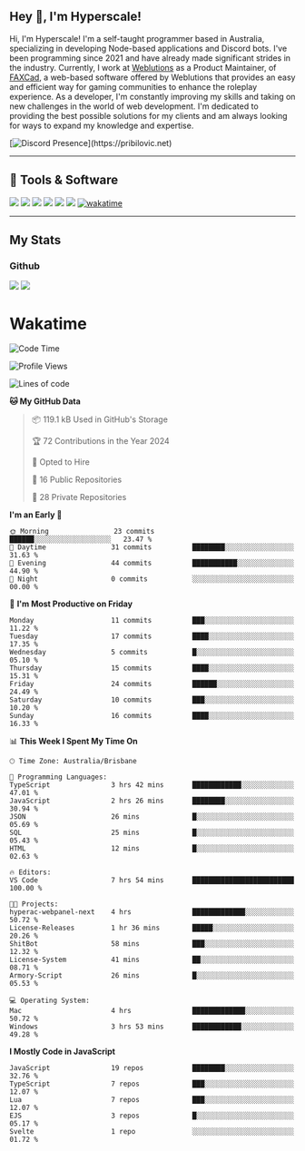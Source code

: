 ## Hey 👋, I'm Hyperscale!

Hi, I'm Hyperscale! I'm a self-taught programmer based in Australia, specializing in developing Node-based applications and Discord bots. I've been programming since 2021 and have already made significant strides in the industry. Currently, I work at [Weblutions](https://weblutions.com) as a Product Maintainer, of [FAXCad](https://weblutions.com/store/faxcad), a web-based software offered by Weblutions that provides an easy and efficient way for gaming communities to enhance the roleplay experience. As a developer, I'm constantly improving my skills and taking on new challenges in the world of web development. I'm dedicated to providing the best possible solutions for my clients and am always looking for ways to expand my knowledge and expertise.

[![Discord Presence](https://lanyard.cnrad.dev/api/906061699562475581?=idleMessage=:Just%Chillin%With%My%Kangaroo!)](https://pribilovic.net)

<p align="center">
<a href="https://github.com/Hyperscale1">
</a>
</p>

---
## 🔧 Tools & Software
![](https://img.shields.io/badge/HTML5-E34F26?style=for-the-badge&logo=html5&logoColor=white) ![](https://img.shields.io/badge/CSS3-1572B6?style=for-the-badge&logo=css3&logoColor=white) ![](https://img.shields.io/badge/MySQL-005C84?style=for-the-badge&logo=mysql&logoColor=white) ![](https://img.shields.io/badge/Ubuntu-E95420?style=for-the-badge&logo=ubuntu&logoColor=white) ![](https://img.shields.io/badge/JavaScript-F7DF1E?style=for-the-badge&logo=javascript&logoColor=black) ![](	https://img.shields.io/badge/Node.js-43853D?style=for-the-badge&logo=node.js&logoColor=white) [![wakatime](https://wakatime.com/badge/user/6e098b16-30e8-493e-bf77-598fafbb912d.svg?style=for-the-badge)](https://wakatime.com/@6e098b16-30e8-493e-bf77-598fafbb912d)


---
## My Stats

### Github
![](https://github-readme-stats.vercel.app/api?username=Hyperscale1&theme=blue-green)
![](https://github-readme-stats.vercel.app/api/top-langs/?username=Hyperscale1&theme=blue-green)

# Wakatime
<!--START_SECTION:waka-->
![Code Time](http://img.shields.io/badge/Code%20Time-717%20hrs%2055%20mins-blue)

![Profile Views](http://img.shields.io/badge/Profile%20Views-0-blue)

![Lines of code](https://img.shields.io/badge/From%20Hello%20World%20I%27ve%20Written-258.3%20thousand%20lines%20of%20code-blue)

**🐱 My GitHub Data** 

> 📦 119.1 kB Used in GitHub's Storage 
 > 
> 🏆 72 Contributions in the Year 2024
 > 
> 💼 Opted to Hire
 > 
> 📜 16 Public Repositories 
 > 
> 🔑 28 Private Repositories 
 > 
**I'm an Early 🐤** 

```text
🌞 Morning                23 commits          ██████░░░░░░░░░░░░░░░░░░░   23.47 % 
🌆 Daytime                31 commits          ████████░░░░░░░░░░░░░░░░░   31.63 % 
🌃 Evening                44 commits          ███████████░░░░░░░░░░░░░░   44.90 % 
🌙 Night                  0 commits           ░░░░░░░░░░░░░░░░░░░░░░░░░   00.00 % 
```
📅 **I'm Most Productive on Friday** 

```text
Monday                   11 commits          ███░░░░░░░░░░░░░░░░░░░░░░   11.22 % 
Tuesday                  17 commits          ████░░░░░░░░░░░░░░░░░░░░░   17.35 % 
Wednesday                5 commits           █░░░░░░░░░░░░░░░░░░░░░░░░   05.10 % 
Thursday                 15 commits          ████░░░░░░░░░░░░░░░░░░░░░   15.31 % 
Friday                   24 commits          ██████░░░░░░░░░░░░░░░░░░░   24.49 % 
Saturday                 10 commits          ███░░░░░░░░░░░░░░░░░░░░░░   10.20 % 
Sunday                   16 commits          ████░░░░░░░░░░░░░░░░░░░░░   16.33 % 
```


📊 **This Week I Spent My Time On** 

```text
🕑︎ Time Zone: Australia/Brisbane

💬 Programming Languages: 
TypeScript               3 hrs 42 mins       ████████████░░░░░░░░░░░░░   47.01 % 
JavaScript               2 hrs 26 mins       ████████░░░░░░░░░░░░░░░░░   30.94 % 
JSON                     26 mins             █░░░░░░░░░░░░░░░░░░░░░░░░   05.69 % 
SQL                      25 mins             █░░░░░░░░░░░░░░░░░░░░░░░░   05.43 % 
HTML                     12 mins             █░░░░░░░░░░░░░░░░░░░░░░░░   02.63 % 

🔥 Editors: 
VS Code                  7 hrs 54 mins       █████████████████████████   100.00 % 

🐱‍💻 Projects: 
hyperac-webpanel-next    4 hrs               █████████████░░░░░░░░░░░░   50.72 % 
License-Releases         1 hr 36 mins        █████░░░░░░░░░░░░░░░░░░░░   20.26 % 
ShitBot                  58 mins             ███░░░░░░░░░░░░░░░░░░░░░░   12.32 % 
License-System           41 mins             ██░░░░░░░░░░░░░░░░░░░░░░░   08.71 % 
Armory-Script            26 mins             █░░░░░░░░░░░░░░░░░░░░░░░░   05.53 % 

💻 Operating System: 
Mac                      4 hrs               █████████████░░░░░░░░░░░░   50.72 % 
Windows                  3 hrs 53 mins       ████████████░░░░░░░░░░░░░   49.28 % 
```

**I Mostly Code in JavaScript** 

```text
JavaScript               19 repos            ████████░░░░░░░░░░░░░░░░░   32.76 % 
TypeScript               7 repos             ███░░░░░░░░░░░░░░░░░░░░░░   12.07 % 
Lua                      7 repos             ███░░░░░░░░░░░░░░░░░░░░░░   12.07 % 
EJS                      3 repos             █░░░░░░░░░░░░░░░░░░░░░░░░   05.17 % 
Svelte                   1 repo              ░░░░░░░░░░░░░░░░░░░░░░░░░   01.72 % 
```




<!--END_SECTION:waka-->